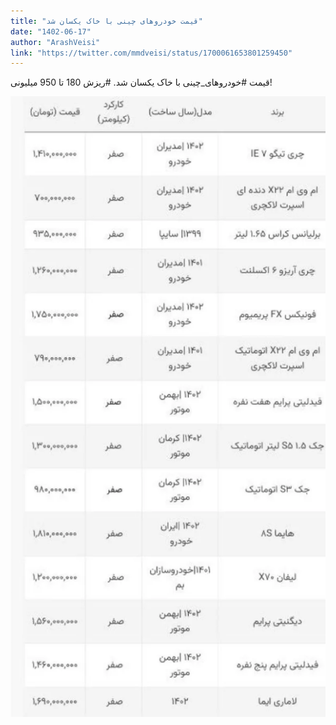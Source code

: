 ```yaml
---
title: "قیمت خودروهای چینی با خاک یکسان شد"
date: "1402-06-17"
author: "ArashVeisi"
link: "https://twitter.com/mmdveisi/status/1700061653801259450"
---
```


قیمت #خودروهای_چینی با خاک یکسان شد.
#ریزش 180 تا 950 میلیونی!

![قیمت خودروهای چینی با خاک یکسان شد](./Rizesh-Gheymat-Khodrohaye-Chini.webp)
